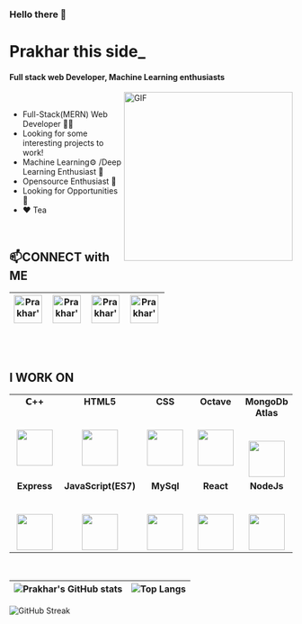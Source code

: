 ### Hello there 👋

#  Prakhar this side_
#### Full stack web Developer, Machine Learning enthusiasts

<img align="right" alt="GIF"  width="300px" src="https://media2.giphy.com/media/fwbzI2kV3Qrlpkh59e/giphy.gif" />

<br>

-  Full-Stack(MERN) Web Developer 🧑‍💻
-  Looking for some interesting projects to work! 
-  Machine Learning⚙️ /Deep Learning Enthusiast 🤖
-  Opensource Enthusiast 💪
-  Looking for Opportunities 🙋
-  ❤️ Tea 
<br>


## 📫CONNECT with ME 
| <a href="https://www.linkedin.com/in/prakhar-vasistha-b36bb2183/" class = "d-inline" width = "30%" >   <img align="left" alt="Prakhar's LinkedIN" width="50px" height="50px" src="https://www.fpsa.org/wp-content/uploads/linkedin-logo-copy.png" /></a> 	| <a href="https://www.hackerrank.com/vasistha_prakhar" class = "d-inline" width = "30%">  <img align="left" alt="Prakhar's HackerRank" width="50px" height="50px" src="https://upload.wikimedia.org/wikipedia/commons/4/40/HackerRank_Icon-1000px.png" /></a> 	| <a href="https://leetcode.com/int_float_double/" class = "d-inline" width = "30%">  <img align="left" alt="Prakhar's LeetCode" width="50px" height="50px" src="https://pathrise-website-guide-wp.s3.us-west-1.amazonaws.com/guides/wp-content/uploads/2019/05/10175228/images-11.png" /></a> 	| <a href="https://twitter.com/PRAKHAR0608" class = "d-inline" width = "30%">   <img align="left" alt="Prakhar's Twitter" width="50px" height="50px" src="https://help.twitter.com/content/dam/help-twitter/brand/logo.png" /></a> 	|
|---------------------------------------------------------------------------------------------------------------------------------------------------------------------------------------------------------------------------------------------------	|--------------------------------------------------------------------------------------------------------------------------------------------------------------------------------------------------------------------------------------------------------------	|-------------------------------------------------------------------------------------------------------------------------------------------------------------------------------------------------------------------------------------------------------------------------------------	|----------------------------------------------------------------------------------------------------------------------------------------------------------------------------------------------------------------------------------	|

<br><br>

## I WORK ON

<table>
  <tbody>
    <tr valign="top">
      <td width="25%" align="center">
        <span><strong>𝗖++</span><br><br><br>
        <img height="64px" src="https://upload.wikimedia.org/wikipedia/commons/thumb/1/18/ISO_C%2B%2B_Logo.svg/800px-ISO_C%2B%2B_Logo.svg.png">
      </td>
      <td width="25%" align="center">
        <span><strong>HTML5</span><br><br><br>
        <img height="64px" src="https://cdn.dribbble.com/users/2982/screenshots/105527/shot_1296040109.png">
      </td>
      <td width="25%" align="center">
        <span><strong>CSS</span><br><br><br>
        <img height="64px" src="https://www.logolynx.com/images/logolynx/s_3b/3b9d42a73e06ccac04deb9073e5235ba.png">
      </td>
       <td width="25%" align="center">
        <span><strong>Octave</span><br><br><br>
        <img height="64px" src="https://upload.wikimedia.org/wikipedia/commons/thumb/6/6a/Gnu-octave-logo.svg/1024px-Gnu-octave-logo.svg.png">
      </td>
       <td width="25%" align="center">
        <span><strong>MongoDb Atlas</span><br><br><br>
        <img height="64px" src="https://cdn.iconscout.com/icon/free/png-512/mongodb-5-1175140.png">
      </td>
    </tr>
    <tr valign="top">
      <td width="25%" align="center">
        <span><strong>Express</span><br><br><br>
        <img height="64px" src="https://www.edureka.co/blog/wp-content/uploads/2019/07/express-logo.png">
      </td>
      <td width="25%" align="center">
        <span><strong>JavaScript(ES7)</span><br><br><br>
        <img height="64px" src="https://appdividend.com/wp-content/uploads/2018/01/Javascript-ES7-Async-Await-Tutorial-With-Example-From-Scratch.jpg">
      </td>
      <td width="25%" align="center">
        <span><strong>MySql</span><br><br><br>
        <img height="64px" src="https://pngimg.com/uploads/mysql/mysql_PNG23.png">
      </td>
       <td width="25%" align="center">
        <span><strong>React</span><br><br><br>
        <img height="64px" src="https://icons-for-free.com/iconfiles/png/512/design+development+facebook+framework+mobile+react+icon-1320165723839064798.png">
      </td>
      <td width="25%" align="center">
        <span><strong>NodeJs</span><br><br><br>
        <img height="64px" src="https://cdn4.iconfinder.com/data/icons/logos-3/454/nodejs-new-pantone-white-512.png">
      </td>
      
  </tbody>
</table>

<br>


| ![Prakhar's GitHub stats](https://github-readme-stats.vercel.app/api?username=VasisthaPrakhar&count_private=true&show_icons=true&theme=tokyonight) | ![Top Langs](https://github-readme-stats.vercel.app/api/top-langs/?username=vasisthaprakhar&langs_count=10&show_icons=true&theme=radical) | 
|------------------- |---------- | 


![GitHub Streak](http://github-readme-streak-stats.herokuapp.com?user=vasisthaprakhar&ring=dd2727&fire=dd2727&theme=radical)


